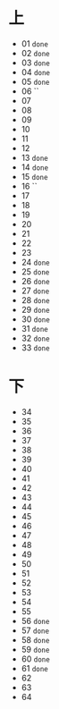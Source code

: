 # 上
- 01    `done`
- 02    `done`
- 03    `done`
- 04    `done`
- 05    `done`
- 06    ``
- 07  
- 08  
- 09  
- 10  
- 11  
- 12  
- 13    `done`
- 14    `done`
- 15    `done`
- 16    ``
- 17  
- 18  
- 19  
- 20  
- 21  
- 22  
- 23  
- 24    `done`
- 25    `done`
- 26    `done`
- 27    `done`
- 28    `done`
- 29    `done`
- 30    `done`
- 31    `done`
- 32    `done`
- 33    `done`

# 下  
- 34  
- 35  
- 36  
- 37  
- 38  
- 39  
- 40  
- 41  
- 42  
- 43  
- 44  
- 45  
- 46  
- 47  
- 48  
- 49  
- 50  
- 51  
- 52  
- 53  
- 54  
- 55  
- 56    `done` 
- 57    `done` 
- 58    `done`     
- 59    `done`
- 60    `done` 
- 61    `done`
- 62  
- 63  
- 64  
